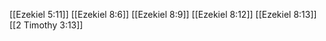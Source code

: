 [[Ezekiel 5:11]]
[[Ezekiel 8:6]]
[[Ezekiel 8:9]]
[[Ezekiel 8:12]]
[[Ezekiel 8:13]]
[[2 Timothy 3:13]]
